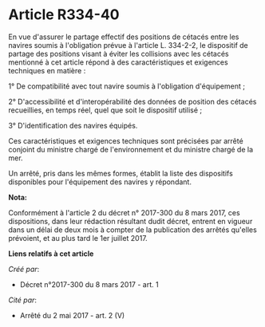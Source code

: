 # Article R334-40

En vue d'assurer le partage effectif des positions de cétacés entre les navires soumis à l'obligation prévue à l'article L.
334-2-2, le dispositif de partage des positions visant à éviter les collisions avec les cétacés mentionné à cet article
répond à des caractéristiques et exigences techniques en matière : 

1° De compatibilité avec tout navire soumis à l'obligation d'équipement ; 

2° D'accessibilité et d'interopérabilité des données de position des cétacés recueillies, en temps réel, quel que soit le
dispositif utilisé ; 

3° D'identification des navires équipés. 

Ces caractéristiques et exigences techniques sont précisées par arrêté conjoint du ministre chargé de l'environnement et du
ministre chargé de la mer. 

Un arrêté, pris dans les mêmes formes, établit la liste des dispositifs disponibles pour l'équipement des navires y
répondant.

**Nota:**

Conformément à l'article 2 du décret n° 2017-300 du 8 mars 2017, ces dispositions, dans leur rédaction résultant dudit
décret, entrent en vigueur dans un délai de deux mois à compter de la publication des arrêtés qu'elles prévoient, et au plus
tard le 1er juillet 2017.

**Liens relatifs à cet article**

_Créé par_:

  - Décret n°2017-300 du 8 mars 2017 - art. 1

_Cité par_:

  - Arrêté du 2 mai 2017 - art. 2 (V)
